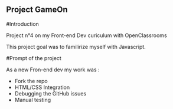 ## Project GameOn

#Introduction 

Project n°4 on my Front-end Dev curiculum with OpenClassrooms

This project goal was to familirize myself with Javascript.

#Prompt of the project

As a new Fron-end dev my work was :
  - Fork the repo
  - HTML/CSS Integration
  - Debugging the GitHub issues
  - Manual testing
